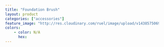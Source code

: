 ```yaml
---
title: "Foundation Brush"
layout: product
categories: ["accessories"]
feature_image: "http://res.cloudinary.com/ruel/image/upload/v1438575069/fs/no-image.jpg"
colors:
    - color: N/A
      hex: 
---
```

